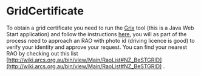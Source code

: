 # GridCertificate

To obtain a grid certificate you need to run the [Grix](https://reannz.atlassian.net/wiki/pages/createpage.action?spaceKey=BeSTGRID&title=Grix_Tool&linkCreation=true&fromPageId=3818228427) tool (this is a Java Web Start application) and follow the instructions [here](https://reannz.atlassian.net/wiki/pages/createpage.action?spaceKey=BeSTGRID&title=Grix_Tool&linkCreation=true&fromPageId=3818228427), you will as part of the process need to approach an RAO with photo id (driving licence is good) to verify your identity and approve your request. You can find your nearest RAO by checking out this list [http://wiki.arcs.org.au/bin/view/Main/RaoList#NZ_BeSTGRID](http://wiki.arcs.org.au/bin/view/Main/RaoList#NZ_BeSTGRID) .
